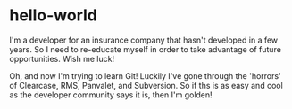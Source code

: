 # hello-world

I'm a developer for an insurance company that hasn't developed in a few years. So I need to re-educate myself in order to take advantage of future opportunities. Wish me luck!

Oh, and now I'm trying to learn Git! Luckily I've gone through the 'horrors' of Clearcase, RMS, Panvalet, and Subversion. So if ths is as easy and cool as the developer community says it is, then I'm golden!

